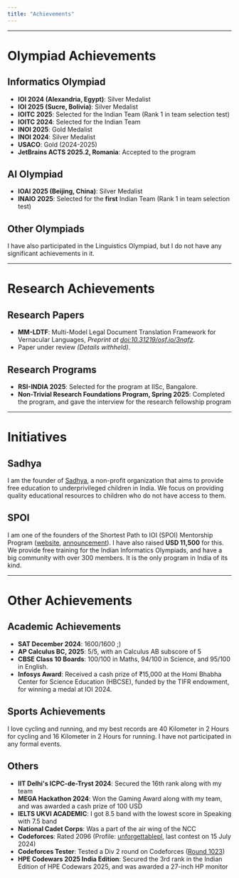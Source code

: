 ```yaml
---
title: "Achievements"
---
```

---
# Olympiad Achievements

## Informatics Olympiad

- **IOI 2024 (Alexandria, Egypt)**: Silver Medalist
- **IOI 2025 (Sucre, Bolivia)**: Silver Medalist
- **IOITC 2025**: Selected for the Indian Team (Rank 1 in team selection test)
- **IOITC 2024**: Selected for the Indian Team
- **INOI 2025**: Gold Medalist
- **INOI 2024**: Silver Medalist
- **USACO**: Gold (2024-2025)
- **JetBrains ACTS 2025.2, Romania**: Accepted to the program

## AI Olympiad

- **IOAI 2025 (Beijing, China)**: Silver Medalist
- **INAIO 2025**: Selected for the **first** Indian Team (Rank 1 in team selection test)

## Other Olympiads

I have also participated in the Linguistics Olympiad, but I do not have any significant achievements in it.

---

# Research Achievements

## Research Papers
- **MM-LDTF**: Multi-Model Legal Document Translation Framework for Vernacular Languages, _Preprint at [doi:10.31219/osf.io/3nafz](https://doi.org/10.31219/osf.io/3nafz)_.
- Paper under review _(Details withheld)_.

## Research Programs

- **RSI-INDIA 2025**: Selected for the program at IISc, Bangalore.
- **Non-Trivial Research Foundations Program, Spring 2025**: Completed the program, and gave the interview for the research fellowship program

---

# Initiatives

## Sadhya

I am the founder of [Sadhya](https://sadhya.org.in), a non-profit organization that aims to provide free education to underprivileged children in India. We focus on providing quality educational resources to children who do not have access to them.

## SPOI

I am one of the founders of the Shortest Path to IOI (SPOI) Mentorship Program ([website](https://spoi.org.in), [announcement](https://codeforces.com/blog/entry/132041)). I have also raised **USD 11,500** for this. We provide free training for the Indian Informatics Olympiads, and have a big community with over 300 members. It is the only program in India of its kind.

---

# Other Achievements

## Academic Achievements

- **SAT December 2024**: 1600/1600 ;)
- **AP Calculus BC, 2025**: 5/5, with an Calculus AB subscore of 5 
- **CBSE Class 10 Boards**: 100/100 in Maths, 94/100 in Science, and 95/100 in English.
- **Infosys Award**: Received a cash prize of ₹15,000 at the Homi Bhabha Center for Science Education (HBCSE), funded by the TIFR endowment, for winning a medal at IOI 2024.

## Sports Achievements

I love cycling and running, and my best records are 40 Kilometer in 2 Hours for cycling and 16 Kilometer in 2 Hours for running. I have not participated in any formal events.

## Others

- **IIT Delhi's ICPC-de-Tryst 2024**: Secured the 16th rank along with my team
- **MEGA Hackathon 2024**: Won the Gaming Award along with my team, and was awarded a cash prize of 100 USD
- **IELTS UKVI ACADEMIC**: I got 8.5 band with the lowest score in Speaking with 7.5 band
- **National Cadet Corps**: Was a part of the air wing of the NCC
- **Codeforces**: Rated 2096 (Profile: [unforgettablepl](https://codeforces.com/profile/unforgettablepl), last contest on 15 July 2024)
- **Codeforces Tester**: Tested a Div 2 round on Codeforces ([Round 1023](https://codeforces.com/blog/entry/142548))
- **HPE Codewars 2025 India Edition**: Secured the 3rd rank in the Indian Edition of HPE Codewars 2025, and was awarded a 27-inch HP monitor